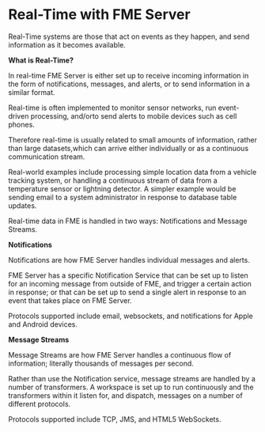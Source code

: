 # Real-Time with FME Server

Real-Time systems are those that act on events as they happen, and send information as it becomes available.

**What is Real-Time?**

In real-time FME Server is either set up to receive incoming information in the form of notifications, messages, and alerts, or to send information in a similar format.

Real-time is often implemented to monitor sensor networks, run event-driven processing, and/orto send alerts to mobile devices such as cell phones.

Therefore real-time is usually related to small amounts of information, rather than large datasets,which can arrive either individually or as a continuous communication stream.

Real-world examples include processing simple location data from a vehicle tracking system, or handling a continuous stream of data from a temperature sensor or lightning detector. A simpler example would be sending email to a system administrator in response to database table updates.

Real-time data in FME is handled in two ways: Notifications and Message Streams.

**Notifications**

Notifications are how FME Server handles individual messages and alerts.

FME Server has a specific Notification Service that can be set up to listen for an incoming message from outside of FME, and trigger a certain action in response; or that can be set up to send a single alert in response to an event that takes place on FME Server.

Protocols supported include email, websockets, and notifications for Apple and Android devices.

**Message Streams**

Message Streams are how FME Server handles a continuous flow of information; literally thousands of messages per second.

Rather than use the Notification service, message streams are handled by a number of transformers. A workspace is set up to run continuously and the transformers within it listen for, and dispatch, messages on a number of different protocols.

Protocols supported include TCP, JMS, and HTML5 WebSockets.